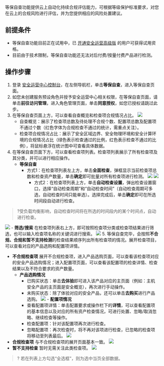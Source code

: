 等保自查功能提供云上自动化持续合规评估能力，可根据等级保护标准要求，对您在云上的合规风险进行评估，并为您提供相应的风险处置建议。

## 前提条件
- 等保自查功能目前正在试用中，已 [开通安全运营高级版](https://buy.cloud.tencent.com/soc) 的用户可获得试用资格。
- 目前由于技术限制，等保自查功能还无法对后付费/按量付费产品进行检测。

## 操作步骤
1. 登录 [安全运营中心控制台](https://console.cloud.tencent.com/ssav2/compliance)，在左侧导航栏，单击**等保自查**，进入等保自查页面。
2. 如您未创建服务预设角色并授予安全运营中心相关权限，在等保自查页面，请单击**前往访问管理**，进入角色管理页面，单击**同意授权**，如您已授权请跳过此步。
3. 在等保自查页面上方，可以查看自查概览和检查项合规情况占比。
![](https://qcloudimg.tencent-cloud.cn/raw/bb3db57a0fc2ae7c67c236ddb41dd7ad.png)
   - 自查概览：展示了检查项总数及待处理不合规个数、配置项总数及配置项不通过个数（红色字体为合规检查不通过的统计，需重点关注）。
   - 检查项合规情况占比：展示了安全区域边界、安全物理环境和安全计算环境的合规情况占比（绿色表示检查通过的比例，红色表示检查不通过的比例），将鼠标悬浮在统计图中可查看具体数据。
4. 在等保自查页面下方，可以查看检查项列表。检查项列表展示了所有检查项及其分类，并可以进行相应操作。	
   - **等保自查**
     - 方式1：在检查项列表左上方，单击**全面检查**，弹框显示当前检查项总数和检查资产数量，单击**确定**即可批量对所有检查项进行检测。
     ![](https://qcloudimg.tencent-cloud.cn/raw/d034cb2890c1343e9ff467207736cddc.png)
		 ![](https://qcloudimg.tencent-cloud.cn/raw/09691568f380bd3488b07f6f2be6009b.png)
		 - 方式2：在检查项列表上方，单击**自动检查设置**，弹出检查设置窗口，选择“自动检查周期”和“自动检查时间”（自动检查周期可多选，自动检查时间只能单选）。选择完成后，单击**确定**即可在所选时间段自动进行检查。
>?受负载均衡影响，自动检查时间将在所选的时间段内的某个时间点，自动进行检查。
>
![](https://main.qcloudimg.com/raw/cca590bf4dd2122ca000e45b37500341.png)
	- **筛选/搜索**
	在检查项列表右上方，即可按照检查项分类或检查项结果进行筛选，也可以输入检查项名称的关键词进行搜索。
	![](https://qcloudimg.tencent-cloud.cn/raw/f69e88751f9e16d8f986f8cbb73e2291.png)
5. 等保自查完毕，会按照**不合规、合规和暂不支持检测**的检查结果顺序列出所有检查项的情况。展开检查项目，可以查看对应的产品选购和配置项详情。
   - **不合规检查项**
展开不合规检查项，进入产品选购页面，可以查看该检查项对应的安全产品选购情况；进入配置项页面，可以查看该配置项的检查详情、检查结果以及不符合要求的资产数量。
     - **产品选购情况**
        - 已购买状态：单击**去体验**即可进入该产品对应的主页面（例如：主机安全产品的主页面是安全概览），再次进行手动操作。
        - 未购买状态：除了体验对应的安全产品，还可以单击**去购买**进行产品选购。
   ![](https://qcloudimg.tencent-cloud.cn/raw/a5459834df320cea385de1fd9b8e84cc.png)
 	- **配置项情况**
       - 查看配置项详情：单击配置要求或操作栏下的**详情**，可以查看配置项的基本信息以及对应的所有资产检查情况，可进行处置、忽略/取消忽略、继续检查等操作。
       - 检查配置项：针对该配置项再次进行检查。
       - 忽略配置项：再次检查时，将不再对该项进行检查，已忽略的检查项将移动至列表最后。
     ![](https://qcloudimg.tencent-cloud.cn/raw/49595ee95a8fe573b986b8078a8ffc50.png)
   - **合规检查项**
 与不合规检查项的展开页面基本一致。
![](https://qcloudimg.tencent-cloud.cn/raw/4430b7ab38865d72e6634e97e918e546.png)
   - **暂不支持检查**
 暂时无需关注此类检查项。
![](https://qcloudimg.tencent-cloud.cn/raw/2cd03caf1ae311b54d8a26e66da4546e.png)
>? 若在列表上方勾选“全选框”，则为选中当页全部数据。
 

